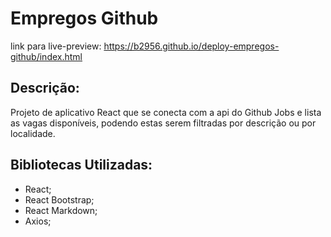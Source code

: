 # Empregos Github

link para live-preview: https://b2956.github.io/deploy-empregos-github/index.html

## Descrição:

Projeto de aplicativo React que se conecta com a api do Github Jobs e lista as vagas disponíveis, podendo estas serem filtradas por descrição ou por localidade.

## Bibliotecas Utilizadas:

- React;
- React Bootstrap;
- React Markdown;
- Axios;